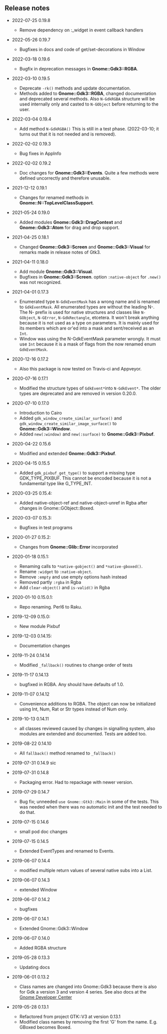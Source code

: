## Release notes
* 2022-07-25 0.19.8
  * Remove dependency on :_widget in event callback handlers

* 2022-05-26 0.19.7
  * Bugfixes in docs and code of get/set-decorations in Window

* 2022-03-18 0.19.6
  * Bugfix in deprecation messages in **Gnome::Gdk3::RGBA**.

* 2022-03-10 0.19.5
  * Deprecate `-rk()` methods and update documentation.
  * Methods added to **Gnome::Gdk3::RGBA**, changed documentation and deprecated several methods. Also `N-GdkRGBA` structure will be used internally only and casted to `N-GObject` before returning to the user.

* 2022-03-04 0.19.4
  * Add method `N-GdkRGBA()` This is still in a test phase. (2022-03-10; it turns out that it is not needed and is removed).

* 2022-02-02 0.19.3
  * Bug fixes in AppInfo

* 2022-02-02 0.19.2
  * Doc changes for **Gnome::Gdk3::Events**. Quite a few methods were defined uncorrectly and therefore unusable.

* 2021-12-12 0.19.1
  * Changes for renamed methods in **Gnome::N::TopLevelClassSupport**.

* 2021-05-24 0.19.0
  * Added modules **Gnome::Gdk3::DragContext** and **Gnome::Gdk3::Atom** for drag and drop support.

* 2021-04-25 0.18.1
  * Changed  **Gnome::Gdk3::Screen** and **Gnome::Gdk3::Visual** for remarks made in release notes of Gtk3.

* 2021-04-11 0.18.0
  * Add module **Gnome::Gdk3::Visual**.
  * Bugfixes in **Gnome::Gdk3::Screen**. option `:native-object` for `.new()` was not recognized.

* 2021-04-01 0.17.3
  * Enumerated type `N-GdkEventMask` has a wrong name and is renamed to `GdkEventMask`. All enumerated types are without the leading N-. The N- prefix is used for native structures and classes like `N-GObject`, `N-GError`, `N-GdkRectangle`, etcetera. It won't break anything because it is not used as a type on parameters. It is mainly used for its members which are or'ed into a mask and sent/received as an `Int`.
  * Window was using the N-GdkEventMask parameter wrongly. It must use `Int` because it is a mask of flags from the now renamed enum `GdkEventMask`.

* 2020-12-16 0.17.2
  * Also this package is now tested on Travis-ci and Appveyor.

* 2020-07-16 0.17.1
  * Modified the structure types of `GdkEvent*`into `N-GdkEvent*`. The older types are deprecated and are removed in version 0.20.0.

* 2020-07-10 0.17.0
  * Introduction to Cairo
  * Added `gdk_window_create_similar_surface()` and `gdk_window_create_similar_image_surface()` to **Gnome::Gdk3::Window**.
  * Added `new(:window)` and `new(:surface)` to **Gnome::Gdk3::Pixbuf**.

* 2020-04-22 0.15.6
  * Modified and extended **Gnome::Gdk3::Pixbuf**.

* 2020-04-15 0.15.5
  * Added `gdk_pixbuf_get_type()` to support a missing type GDK_TYPE_PIXBUF. This cannot be encoded because it is not a fundamental type like G_TYPE_INT.

* 2020-03-25 0.15.4:
  * Added native-object-ref and native-object-unref in Rgba after changes in Gnome::GObject::Boxed.

* 2020-03-07 0.15.3:
  * Bugfixes in test programs

* 2020-01-27 0.15.2:
  * Changes from **Gnome::Glib::Error** incorporated

* 2020-01-18 0.15.1:
  * Renaming calls to `*native-gobject()` and `*native-gboxed()`.
  * Rename `:widget` to `:native-object`.
  * Remove `:empty` and use empty options hash instead
  * Removed partly `:rgba` in Rgba
  * Add `clear-object()` and `is-valid()` in Rgba

* 2020-01-10 0.15.0.1:
  * Repo renaming. Perl6 to Raku.

* 2019-12-09 0.15.0:
  * New module Pixbuf

* 2019-12-03 0.14.15:
  * Documentation changes

* 2019-11-24 0.14.14
  * Modified `_fallback()` routines to change order of tests

* 2019-11-17 0.14.13
  * bugfixed in RGBA. Any should have defaults of 1.0.

* 2019-11-07 0.14.12
  * Convenience additions to RGBA. The object can now be initialized using Int, Num, Rat or Str types instead of Num only.

* 2019-10-13 0.14.11
  * all classes reviewed caused by changes in signalling system, also modules are extended and documented. Tests are added too.

* 2019-08-22 0.14.10
  * All `fallback()` method renamed to `_fallback()`

* 2019-07-31 0.14.9 sic
* 2019-07-31 0.14.8
  * Packaging error. Had to repackage with newer version.

* 2019-07-29 0.14.7
  * Bug fix; unneeded `use Gnome::Gtk3::Main` in some of the tests. This was needed when there was no automatic init and the test needed to do that.

* 2019-07-15 0.14.6
  * small pod doc changes

* 2019-07-15 0.14.5
  * Extended EventTypes and renamed to Events.

* 2019-06-07 0.14.4
  * modified multiple return values of several native subs into a List.

* 2019-06-07 0.14.3
  * extended Window

* 2019-06-07 0.14.2
  * bugfixes

* 2019-06-07 0.14.1
  * Extended Gnome::Gdk3::Window

* 2019-06-07 0.14.0
  * Added RGBA structure

* 2019-05-28 0.13.3
  * Updating docs

* 2019-06-01 0.13.2
  * Class names are changed into Gnome::Gdk3 because there is also for Gdk a version 3 and version 4 series. See also docs at the [Gnome Developer Center](https://developer.gnome.org/references)

* 2019-05-28 0.13.1
  * Refactored from project GTK::V3 at version 0.13.1
  * Modified class names by removing the first 'G' from the name. E.g. GBoxed becomes Boxed.
